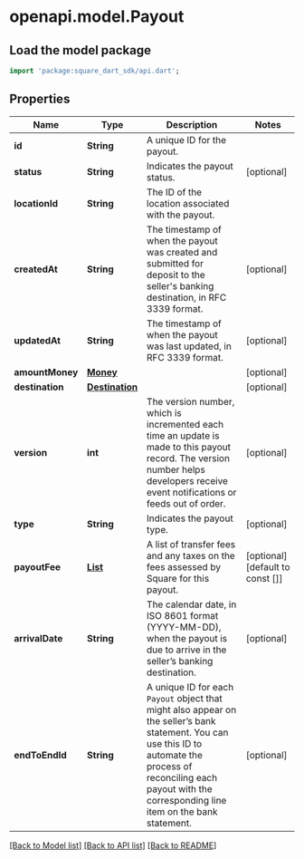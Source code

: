 # openapi.model.Payout

## Load the model package
```dart
import 'package:square_dart_sdk/api.dart';
```

## Properties
Name | Type | Description | Notes
------------ | ------------- | ------------- | -------------
**id** | **String** | A unique ID for the payout. | 
**status** | **String** | Indicates the payout status. | [optional] 
**locationId** | **String** | The ID of the location associated with the payout. | 
**createdAt** | **String** | The timestamp of when the payout was created and submitted for deposit to the seller's banking destination, in RFC 3339 format. | [optional] 
**updatedAt** | **String** | The timestamp of when the payout was last updated, in RFC 3339 format. | [optional] 
**amountMoney** | [**Money**](Money.md) |  | [optional] 
**destination** | [**Destination**](Destination.md) |  | [optional] 
**version** | **int** | The version number, which is incremented each time an update is made to this payout record. The version number helps developers receive event notifications or feeds out of order. | [optional] 
**type** | **String** | Indicates the payout type. | [optional] 
**payoutFee** | [**List<PayoutFee>**](PayoutFee.md) | A list of transfer fees and any taxes on the fees assessed by Square for this payout. | [optional] [default to const []]
**arrivalDate** | **String** | The calendar date, in ISO 8601 format (YYYY-MM-DD), when the payout is due to arrive in the seller’s banking destination. | [optional] 
**endToEndId** | **String** | A unique ID for each `Payout` object that might also appear on the seller’s bank statement. You can use this ID to automate the process of reconciling each payout with the corresponding line item on the bank statement. | [optional] 

[[Back to Model list]](../README.md#documentation-for-models) [[Back to API list]](../README.md#documentation-for-api-endpoints) [[Back to README]](../README.md)



